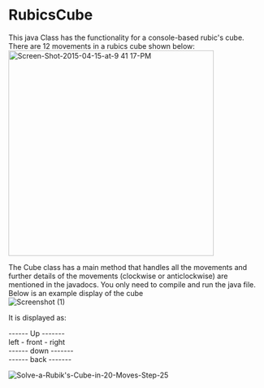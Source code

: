 # RubicsCube
This java Class has the functionality for a console-based rubic's cube.
There are 12 movements in a rubics cube shown below: <br />
<img width="404" alt="Screen-Shot-2015-04-15-at-9 41 17-PM" src="https://user-images.githubusercontent.com/120693000/228651997-c764c80f-a7af-4be7-9f55-85160517637d.png">

The Cube class has a main method that handles all the movements and further details of the movements (clockwise or anticlockwise) are mentioned in the javadocs.
You only need to compile and run the java file.
Below is an example display of the cube <br />
![Screenshot (1)](https://user-images.githubusercontent.com/120693000/228653596-98576dc2-a9b9-42cb-b7e1-c66d0a454717.png)

It is displayed as: <br />

------  Up   ------- <br />
left - front - right <br />
------ down  ------- <br />
------ back  ------- <br />

![Solve-a-Rubik's-Cube-in-20-Moves-Step-25](https://user-images.githubusercontent.com/120693000/228654058-d706eb1a-25de-4034-9941-c7d57ebcf1f5.jpg)


